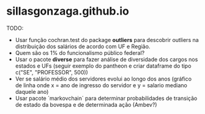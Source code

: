 # sillasgonzaga.github.io

TODO:  
- Usar função cochran.test do package **outliers** para descobrir outliers na distribuição dos salários de acordo com UF e Região.
- Quem são os 1% do funcionalismo público federal?
- Usar o pacote **diverse** para fazer análise de diversidade dos cargos nos estados e UFs (seguir exemplo do pantheon e criar dataframe do tipo c("SE", "PROFESSOR", 500))
- Ver se salário médio dos servidores evolui ao longo dos anos (gráfico de linha onde x = ano de ingresso do servidor e y = salario mediano daquele ano)
- Usar pacote ´markovchain´ para determinar probabilidades de transição de estado da bovespa e de determinada ação (Ambev?)
